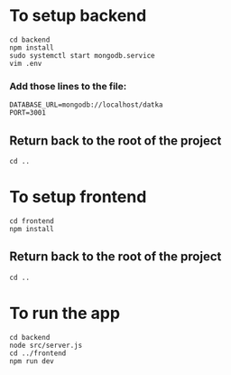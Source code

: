 # To setup backend

```
cd backend
npm install
sudo systemctl start mongodb.service
vim .env
```

### Add those lines to the file:
```
DATABASE_URL=mongodb://localhost/datka
PORT=3001
```


## Return back to the root of the project
```
cd .. 
```

# To setup frontend

```
cd frontend
npm install
```

## Return back to the root of the project
``` cd .. ```

# To run the app

```
cd backend
node src/server.js
cd ../frontend
npm run dev
```
